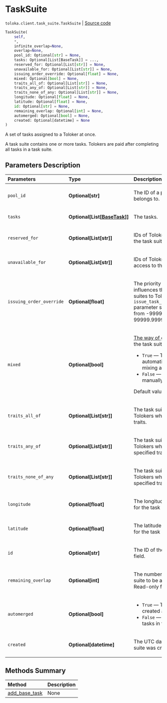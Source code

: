 # TaskSuite
`toloka.client.task_suite.TaskSuite` | [Source code](https://github.com/Toloka/toloka-kit/blob/v1.1.2/src/client/task_suite.py#L20)

```python
TaskSuite(
    self,
    *,
    infinite_overlap=None,
    overlap=None,
    pool_id: Optional[str] = None,
    tasks: Optional[List[BaseTask]] = ...,
    reserved_for: Optional[List[str]] = None,
    unavailable_for: Optional[List[str]] = None,
    issuing_order_override: Optional[float] = None,
    mixed: Optional[bool] = None,
    traits_all_of: Optional[List[str]] = None,
    traits_any_of: Optional[List[str]] = None,
    traits_none_of_any: Optional[List[str]] = None,
    longitude: Optional[float] = None,
    latitude: Optional[float] = None,
    id: Optional[str] = None,
    remaining_overlap: Optional[int] = None,
    automerged: Optional[bool] = None,
    created: Optional[datetime] = None
)
```

A set of tasks assigned to a Toloker at once.


A task suite contains one or more tasks. Tolokers are paid after completing all tasks in a task suite.

## Parameters Description

| Parameters | Type | Description |
| :----------| :----| :-----------|
`pool_id`|**Optional\[str\]**|<p>The ID of a pool that the task suite belongs to.</p>
`tasks`|**Optional\[List\[[BaseTask](toloka.client.task.BaseTask.md)\]\]**|<p>The tasks.</p>
`reserved_for`|**Optional\[List\[str\]\]**|<p>IDs of Tolokers who have access to the task suite.</p>
`unavailable_for`|**Optional\[List\[str\]\]**|<p>IDs of Tolokers who don&#x27;t have access to the task suite.</p>
`issuing_order_override`|**Optional\[float\]**|<p>The priority of a task suite. It influences the order of assigning task suites to Tolokers in pools with the `issue_task_suites_in_creation_order` parameter set to `True`. Allowed range: from -99999.99999 to 99999.99999.</p>
`mixed`|**Optional\[bool\]**|<p>[The way of grouping tasks](https://toloka.ai/en/docs/guide/concepts/distribute-tasks-by-pages) to create the task suite.</p> <ul> <li>`True` — The tasks are mixed automatically using the smart mixing approach.</li> <li>`False` — The tasks are grouped manually.</li> </ul> <p></p><p>Default value: `False`.</p>
`traits_all_of`|**Optional\[List\[str\]\]**|<p>The task suite can be assigned to Tolokers who have all of the specified traits.</p>
`traits_any_of`|**Optional\[List\[str\]\]**|<p>The task suite can be assigned to Tolokers who have any of the specified traits.</p>
`traits_none_of_any`|**Optional\[List\[str\]\]**|<p>The task suite can not be assigned to Tolokers who have any of the specified traits.</p>
`longitude`|**Optional\[float\]**|<p>The longitude of the point on the map for the task suite.</p>
`latitude`|**Optional\[float\]**|<p>The latitude of the point on the map for the task suite.</p>
`id`|**Optional\[str\]**|<p>The ID of the task suite. Read-only field.</p>
`remaining_overlap`|**Optional\[int\]**|<p>The number of times left for this task suite to be assigned to Tolokers. Read-only field.</p>
`automerged`|**Optional\[bool\]**|<ul> <li>`True` — The task suite was created after [merging tasks](https://toloka.ai/en/docs/api/concepts/tasks#task-merge).</li> <li>`False` — There are no merged tasks in the task suite.</li> </ul>
`created`|**Optional\[datetime\]**|<p>The UTC date and time when the task suite was created. Read-only field.</p>
## Methods Summary

| Method | Description |
| :------| :-----------|
[add_base_task](toloka.client.task_suite.TaskSuite.add_base_task.md)| None
